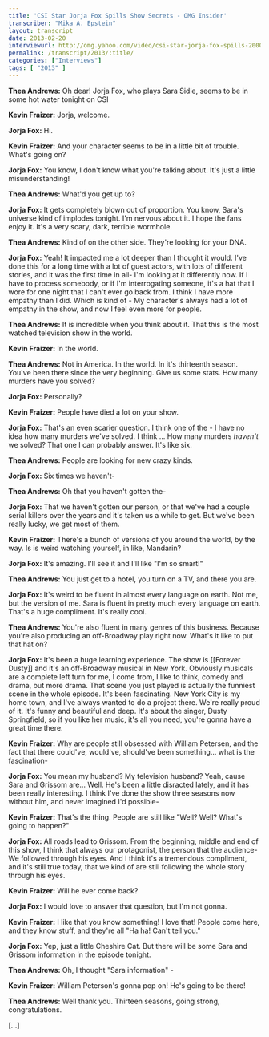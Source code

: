 ```yaml
---
title: 'CSI Star Jorja Fox Spills Show Secrets - OMG Insider'
transcriber: "Mika A. Epstein"
layout: transcript
date: 2013-02-20
interviewurl: http://omg.yahoo.com/video/csi-star-jorja-fox-spills-200000745.html
permalink: /transcript/2013/:title/
categories: ["Interviews"]
tags: [ "2013" ]
---
```


**Thea Andrews:** Oh dear! Jorja Fox, who plays Sara Sidle, seems to be in some hot water tonight on CSI

**Kevin Fraizer:** Jorja, welcome.

**Jorja Fox:** Hi.

**Kevin Fraizer:** And your character seems to be in a little bit of trouble. What's going on?

**Jorja Fox:** You know, I don't know what you're talking about. It's just a little misunderstanding!

**Thea Andrews:** What'd you get up to?

**Jorja Fox:** It gets completely blown out of proportion. You know, Sara's universe kind of implodes tonight. I'm nervous about it. I hope the fans enjoy it. It's a very scary, dark, terrible wormhole.

**Thea Andrews:** Kind of on the other side. They're looking for your DNA.

**Jorja Fox:** Yeah! It impacted me a lot deeper than I thought it would. I've done this for a long time with a lot of guest actors, with lots of different stories, and it was the first time in all- I'm looking at it differently now. If I have to process somebody, or if I'm interrogating someone, it's a hat that I wore for one night that I can't ever go back from. I think I have more empathy than I did. Which is kind of - My character's always had a lot of empathy in the show, and now I feel even more for people.

**Thea Andrews:** It is incredible when you think about it. That this is the most watched television show in the world.

**Kevin Fraizer:** In the world.

**Thea Andrews:** Not in America. In the world. In it's thirteenth season. You've been there since the very beginning. Give us some stats. How many murders have you solved?

**Jorja Fox:** Personally?

**Kevin Fraizer:** People have died a lot on your show.

**Jorja Fox:** That's an even scarier question. I think one of the - I have no idea how many murders we've solved. I think ... How many murders *haven't* we solved? That one I can probably answer. It's like six.

**Thea Andrews:** People are looking for new crazy kinds.

**Jorja Fox:** Six times we haven't-

**Thea Andrews:** Oh that you haven't gotten the-

**Jorja Fox:** That we haven't gotten our person, or that we've had a couple serial killers over the years and it's taken us a while to get. But we've been really lucky, we get most of them.

**Kevin Fraizer:** There's a bunch of versions of you around the world, by the way. Is is weird watching yourself, in like, Mandarin?

**Jorja Fox:** It's amazing. I'll see it and I'll like "I'm so smart!"

**Thea Andrews:** You just get to a hotel, you turn on a TV, and there you are.

**Jorja Fox:** It's weird to be fluent in almost every language on earth. Not me, but the version of me. Sara is fluent in pretty much every language on earth. That's a huge compliment. It's really cool.

**Thea Andrews:** You're also fluent in many genres of this business. Because you're also producing an off-Broadway play right now. What's it like to put that hat on?

**Jorja Fox:** It's been a huge learning experience. The show is [[Forever Dusty]] and it's an off-Broadway musical in New York. Obviously musicals are a complete left turn for me, I come from, I like to think, comedy and drama, but more drama. That scene you just played is actually the funniest scene in the whole episode. It's been fascinating. New York City is my home town, and I've always wanted to do a project there. We're really proud of it. It's funny and beautiful and deep. It's about the singer, Dusty Springfield, so if you like her music, it's all you need, you're gonna have a great time there.

**Kevin Fraizer:** Why are people still obsessed with William Petersen, and the fact that there could've, would've, should've been something... what is the fascination-

**Jorja Fox:** You mean my husband? My television husband? Yeah, cause Sara and Grissom are... Well. He's been a little disracted lately, and it has been really interesting. I think I've done the show three seasons now without him, and never imagined I'd possible-

**Kevin Fraizer:** That's the thing. People are still like "Well? Well? What's going to happen?"

**Jorja Fox:** All roads lead to Grissom. From the beginning, middle and end of this show, I think that always our protagonist, the person that the audience- We followed through his eyes. And I think it's a tremendous compliment, and it's still true today, that we kind of are still following the whole story through his eyes.

**Kevin Fraizer:** Will he ever come back?

**Jorja Fox:** I would love to answer that question, but I'm not gonna.

**Kevin Fraizer:** I like that you know something! I love that! People come here, and they know stuff, and they're all "Ha ha! Can't tell you."

**Jorja Fox:** Yep, just a little Cheshire Cat. But there will be some Sara and Grissom information in the episode tonight.

**Thea Andrews:** Oh, I thought "Sara information" -

**Kevin Fraizer:** William Peterson's gonna pop on! He's going to be there!

**Thea Andrews:** Well thank you. Thirteen seasons, going strong, congratulations.

[...]
